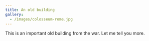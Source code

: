 ```yaml
---
title: An old building
gallery:
  - /images/colosseum-rome.jpg
---
```

This is an important old building from the war. Let me tell you more.